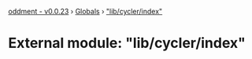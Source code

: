 [oddment - v0.0.23](../README.md) › [Globals](../globals.md) › ["lib/cycler/index"](_lib_cycler_index_.md)

# External module: "lib/cycler/index"


